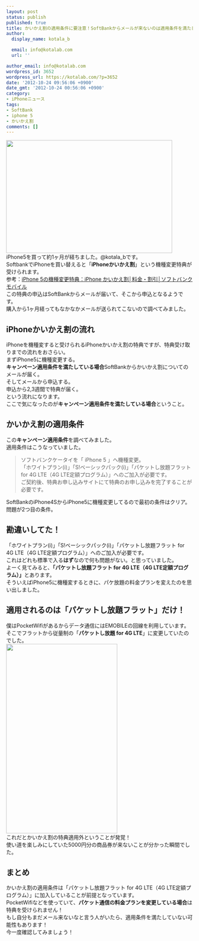 ```yaml
---
layout: post
status: publish
published: true
title: かいかえ割の適用条件に要注意！SoftBankからメールが来ないのは適用条件を満たしていない可能性がある！
author:
  display_name: kotala_b

  email: info@kotalab.com
  url: ''

author_email: info@kotalab.com
wordpress_id: 3652
wordpress_url: https://kotalab.com/?p=3652
date: '2012-10-24 09:56:06 +0900'
date_gmt: '2012-10-24 00:56:06 +0900'
category:
- iPhoneニュース
tags:
- SoftBank
- iphone 5
- かいかえ割
comments: []
---
```

<p><a href="https://kotalab.com/wp-content/uploads/kaikaewari_121024.png" target="_blank"><img src="https://kotalab.com/wp-content/uploads/kaikaewari_121024.png" alt="" title="kaikaewari_121024" width="448" height="305" class="alignnone size-full wp-image-3657" /></a><br />
iPhone5を買って約1ヶ月が経ちました。@kotala_bです。<br />
SoftbankでiPhoneを買い替えると「<strong>iPhoneかいかえ割</strong>」という機種変更特典が受けられます。<br />
参考：<a href="http://mb.softbank.jp/mb/iphone/price_plan/cp_replacement/" target="_blank">iPhone 5の機種変更特典：iPhone かいかえ割│料金・割引│ソフトバンクモバイル</a><br />
この特典の申込はSoftBankからメールが届いて、そこから申込となるようです。<br />
購入から1ヶ月経ってもなかなかメールが送られてこないので調べてみました。<br />
<!--more--></p>
<h2>iPhoneかいかえ割の流れ</h2>
<p>iPhoneを機種変すると受けられるiPhoneかいかえ割の特典ですが、特典受け取りまでの流れをおさらい。<br />
まずiPhone5に機種変更する。<br />
<strong>キャンペーン適用条件を満たしている場合</strong>SoftBankからかいかえ割についてのメールが届く。<br />
そしてメールから申込する。<br />
申込から2,3週間で特典が届く。<br />
という流れになります。<br />
ここで気になったのが<strong>キャンペーン適用条件を満たしている場合</strong>ということ。</p>
<h2>かいかえ割の適用条件</h2>
<p>この<strong>キャンペーン適用条件</strong>を調べてみました。<br />
適用条件はこうなっていました。</p>
<blockquote><p>ソフトバンクケータイを「 iPhone 5 」へ機種変更。<br />
「ホワイトプラン(i)」「S!ベーシックパック(i)」「パケットし放題フラット for 4G LTE（4G LTE定額プログラム）」へのご加入が必要です。<br />
ご契約後、特典お申し込みサイトにて特典のお申し込みを完了することが必要です。</p></blockquote>
<p>SoftBankのiPhone4SからiPhone5に機種変更してるので最初の条件はクリア。<br />
問題が2つ目の条件。</p>
<h2>勘違いしてた！</h2>
<p>「ホワイトプラン(i)」「S!ベーシックパック(i)」「パケットし放題フラット for 4G LTE（4G LTE定額プログラム）」へのご加入が必要です。<br />
これはどれも標準で入る<strong>はず</strong>なので何も問題がない。と思っていました。<br />
よーく見てみると、<strong>「パケットし放題フラット for 4G LTE（4G LTE定額プログラム）」</strong>とあります。<br />
そういえばiPhone5に機種変するときに、パケ放題の料金プランを変えたのを思い出しました。</p>
<h2>適用されるのは「パケットし放題フラット」だけ！</h2>
<p>僕はPocketWifiがあるからデータ通信にはEMOBILEの回線を利用しています。<br />
そこでフラットから従量制の「<strong>パケットし放題 for 4G LTE</strong>」に変更していたのでした。<br />
<a href="https://kotalab.com/wp-content/uploads/kaikaewari_121024_01.png"><img src="https://kotalab.com/wp-content/uploads/kaikaewari_121024_01.png" alt="" title="kaikaewari_121024_01" width="300" height="512" class="alignnone size-full wp-image-3658" /></a><br />
これだとかいかえ割の特典適用外ということが発覚！<br />
使い道を楽しみにしていた5000円分の商品券が来ないことが分かった瞬間でした。</p>
<h2>まとめ</h2>
<p>かいかえ割の適用条件は「パケットし放題フラット for 4G LTE（4G LTE定額プログラム）」に加入していることが前提となっています。<br />
PocketWifiなどを使っていて、<strong>パケット通信の料金プランを変更している場合</strong>は特典を受けられません！<br />
もし自分もまだメール来ないなと言う人がいたら、適用条件を満たしていない可能性もあります！<br />
今一度確認してみましょう！</p>
